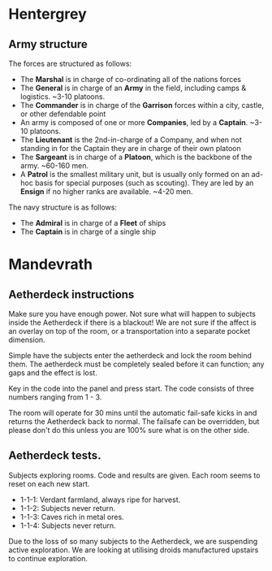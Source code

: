 # Hentergrey

## Army structure

The forces are structured as follows:

 - The **Marshal** is in charge of co-ordinating all of the nations forces
 - The **General** is in charge of an **Army** in the field, including camps & logistics. ~3-10 platoons.
 - The **Commander** is in charge of the **Garrison** forces within a city, castle, or other defendable point
 - An army is composed of one or more **Companies**, led by a **Captain**. ~3-10 platoons.
 - The **Lieutenant** is the 2nd-in-charge of a Company, and when not standing in for the Captain they are in charge of their own platoon
 - The **Sargeant** is in charge of a **Platoon**, which is the backbone of the army. ~60-160 men.
 - A **Patrol** is the smallest military unit, but is usually only formed on an ad-hoc basis for special purposes (such as scouting). They are led by an **Ensign** if no higher ranks are available. ~4-20 men.

The navy structure is as follows:

 - The **Admiral** is in charge of a **Fleet** of ships
 - The **Captain** is in charge of a single ship

# Mandevrath

## Aetherdeck instructions

Make sure you have enough power. Not sure what will happen to subjects inside the Aetherdeck if there is a blackout! We are not sure if the affect is an overlay on top of the room, or a transportation into a separate pocket dimension.

Simple have the subjects enter the aetherdeck and lock the room behind them. The aetherdeck must be completely sealed before it can function; any gaps and the effect is lost.

Key in the code into the panel and press start. The code consists of three numbers ranging from 1 - 3.

The room will operate for 30 mins until the automatic fail-safe kicks in and returns the Aetherdeck back to normal. The failsafe can be overridden, but please don't do this unless you are 100% sure what is on the other side.

## Aetherdeck tests.

Subjects exploring rooms. Code and results are given. Each room seems to reset on each new start.

- 1-1-1: Verdant farmland, always ripe for harvest.
- 1-1-2: Subjects never return.
- 1-1-3: Caves rich in metal ores.
- 1-1-4: Subjects never return.

Due to the loss of so many subjects to the Aetherdeck, we are suspending active exploration. We are looking at utilising droids manufactured upstairs to continue exploration.